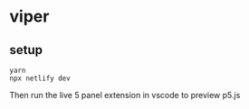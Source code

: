 # viper

## setup
```
yarn
npx netlify dev
```
Then run the live 5 panel extension in vscode to preview p5.js
